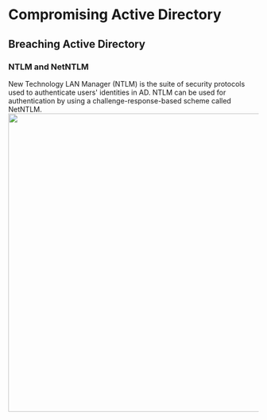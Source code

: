 # Compromising Active Directory

## Breaching Active Directory
### NTLM and NetNTLM
New Technology LAN Manager (NTLM) is the suite of security protocols used to authenticate users' identities in AD. NTLM can be used for authentication by using a challenge-response-based scheme called NetNTLM.   
<img src="https://github.com/nkn-ctrl/TryHackMe/assets/73976100/e39c9f95-dbec-484c-a3f2-6cd244c93fdd" width=600>
